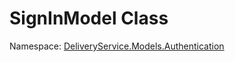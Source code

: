 # SignInModel Class 

Namespace: [DeliveryService.Models.Authentication](DeliveryService.Models.Authentication.md)
